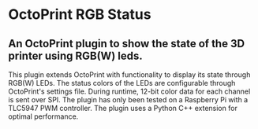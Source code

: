 # OctoPrint RGB Status

## An OctoPrint plugin to show the state of the 3D printer using RGB(W) leds.

This plugin extends OctoPrint with functionality to display its state through RGB(W) LEDs. The status colors of the LEDs are configurable through OctoPrint's settings file. During runtime, 12-bit color data for each channel is sent over SPI. The plugin has only been tested on a Raspberry Pi with a TLC5947 PWM controller. The plugin uses a Python C++ extension for optimal performance.